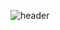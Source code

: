 ![header](https://capsule-render.vercel.app/api?type=waving&color=auto&height=360&text=Hello+World%21&fontSize=70&fontAlign=50&fontAlignY=50&desc=Happy+Coding+Day&descSize=20&descAlign=50&descAlignY=60)
